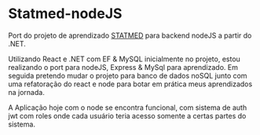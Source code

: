 # Statmed-nodeJS
 Port do projeto de aprendizado [STATMED](https://github.com/ICEI-PUC-Minas-PMV-ADS/statmed) para backend nodeJS a partir do .NET.


 Utilizando React e .NET com EF & MySQL inicialmente no projeto, estou realizando o port para nodeJS, Express & MySql para aprendizado. Em seguida pretendo mudar o projeto para banco de dados noSQL junto com uma refatoração do react e node para botar em prática meus aprendizados na jornada.
 
 A Aplicação hoje com o node se encontra funcional, com sistema de auth jwt com roles onde cada usuário teria acesso somente a certas partes do sistema.
